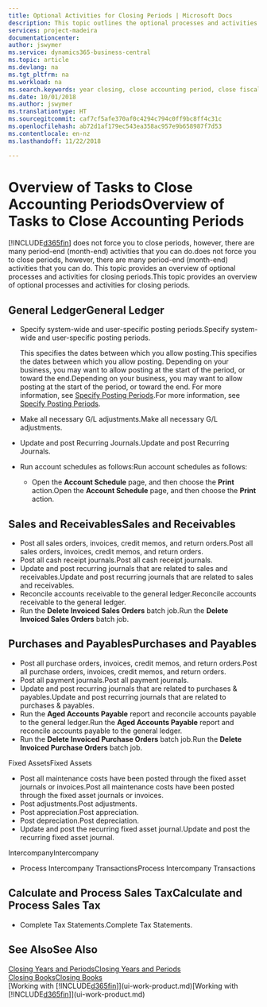 ```yaml
---
title: Optional Activities for Closing Periods | Microsoft Docs
description: This topic outlines the optional processes and activities for closing accounting periods in Business Central.
services: project-madeira
documentationcenter: 
author: jswymer
ms.service: dynamics365-business-central
ms.topic: article
ms.devlang: na
ms.tgt_pltfrm: na
ms.workload: na
ms.search.keywords: year closing, close accounting period, close fiscal year, aging, creditor payments, vendor payments
ms.date: 10/01/2018
ms.author: jswymer
ms.translationtype: HT
ms.sourcegitcommit: caf7cf5afe370af0c4294c794c0ff9bc8ff4c31c
ms.openlocfilehash: ab72d1af179ec543ea358ac957e9b658987f7d53
ms.contentlocale: en-nz
ms.lasthandoff: 11/22/2018

---
```

# <a name="overview-of-tasks-to-close-accounting-periods"></a><span data-ttu-id="b3edf-103">Overview of Tasks to Close Accounting Periods</span><span class="sxs-lookup"><span data-stu-id="b3edf-103">Overview of Tasks to Close Accounting Periods</span></span>
[!INCLUDE[d365fin](includes/d365fin_md.md)] <span data-ttu-id="b3edf-104">does not force you to close periods, however, there are many period-end (month-end) activities that you can do.</span><span class="sxs-lookup"><span data-stu-id="b3edf-104">does not force you to close periods, however, there are many period-end (month-end) activities that you can do.</span></span> <span data-ttu-id="b3edf-105">This topic provides an overview of optional processes and activities for closing periods.</span><span class="sxs-lookup"><span data-stu-id="b3edf-105">This topic provides an overview of optional processes and activities for closing periods.</span></span>  

## <a name="general-ledger"></a><span data-ttu-id="b3edf-106">General Ledger</span><span class="sxs-lookup"><span data-stu-id="b3edf-106">General Ledger</span></span>
* <span data-ttu-id="b3edf-107">Specify system-wide and user-specific posting periods.</span><span class="sxs-lookup"><span data-stu-id="b3edf-107">Specify system-wide and user-specific posting periods.</span></span>  

    <span data-ttu-id="b3edf-108">This specifies the dates between which you allow posting.</span><span class="sxs-lookup"><span data-stu-id="b3edf-108">This specifies the dates between which you allow posting.</span></span> <span data-ttu-id="b3edf-109">Depending on your business, you may want to allow posting at the start of the period, or toward the end.</span><span class="sxs-lookup"><span data-stu-id="b3edf-109">Depending on your business, you may want to allow posting at the start of the period, or toward the end.</span></span> <span data-ttu-id="b3edf-110">For more information, see [Specify Posting Periods](finance-how-specify-posting-periods.md).</span><span class="sxs-lookup"><span data-stu-id="b3edf-110">For more information, see [Specify Posting Periods](finance-how-specify-posting-periods.md).</span></span>  
* <span data-ttu-id="b3edf-111">Make all necessary G/L adjustments.</span><span class="sxs-lookup"><span data-stu-id="b3edf-111">Make all necessary G/L adjustments.</span></span>  
* <span data-ttu-id="b3edf-112">Update and post Recurring Journals.</span><span class="sxs-lookup"><span data-stu-id="b3edf-112">Update and post Recurring Journals.</span></span>  
  <!--* Process Consolidations-->
* <span data-ttu-id="b3edf-113">Run account schedules as follows:</span><span class="sxs-lookup"><span data-stu-id="b3edf-113">Run account schedules as follows:</span></span>  
  * <span data-ttu-id="b3edf-114">Open the **Account Schedule** page, and then choose the **Print** action.</span><span class="sxs-lookup"><span data-stu-id="b3edf-114">Open the **Account Schedule** page, and then choose the **Print** action.</span></span>  

## <a name="sales-and-receivables"></a><span data-ttu-id="b3edf-115">Sales and Receivables</span><span class="sxs-lookup"><span data-stu-id="b3edf-115">Sales and Receivables</span></span>
* <span data-ttu-id="b3edf-116">Post all sales orders, invoices, credit memos, and return orders.</span><span class="sxs-lookup"><span data-stu-id="b3edf-116">Post all sales orders, invoices, credit memos, and return orders.</span></span>  
* <span data-ttu-id="b3edf-117">Post all cash receipt journals.</span><span class="sxs-lookup"><span data-stu-id="b3edf-117">Post all cash receipt journals.</span></span>  
* <span data-ttu-id="b3edf-118">Update and post recurring journals that are related to sales and receivables.</span><span class="sxs-lookup"><span data-stu-id="b3edf-118">Update and post recurring journals that are related to sales and receivables.</span></span>  
* <span data-ttu-id="b3edf-119">Reconcile accounts receivable to the general ledger.</span><span class="sxs-lookup"><span data-stu-id="b3edf-119">Reconcile accounts receivable to the general ledger.</span></span>  
* <span data-ttu-id="b3edf-120">Run the **Delete Invoiced Sales Orders** batch job.</span><span class="sxs-lookup"><span data-stu-id="b3edf-120">Run the **Delete Invoiced Sales Orders** batch job.</span></span>  

## <a name="purchases-and-payables"></a><span data-ttu-id="b3edf-121">Purchases and Payables</span><span class="sxs-lookup"><span data-stu-id="b3edf-121">Purchases and Payables</span></span>
* <span data-ttu-id="b3edf-122">Post all purchase orders, invoices, credit memos, and return orders.</span><span class="sxs-lookup"><span data-stu-id="b3edf-122">Post all purchase orders, invoices, credit memos, and return orders.</span></span>  
* <span data-ttu-id="b3edf-123">Post all payment journals.</span><span class="sxs-lookup"><span data-stu-id="b3edf-123">Post all payment journals.</span></span>  
* <span data-ttu-id="b3edf-124">Update and post recurring journals that are related to purchases & payables.</span><span class="sxs-lookup"><span data-stu-id="b3edf-124">Update and post recurring journals that are related to purchases & payables.</span></span>  
* <span data-ttu-id="b3edf-125">Run the **Aged Accounts Payable** report and reconcile accounts payable to the general ledger.</span><span class="sxs-lookup"><span data-stu-id="b3edf-125">Run the **Aged Accounts Payable** report and reconcile accounts payable to the general ledger.</span></span>  
* <span data-ttu-id="b3edf-126">Run the **Delete Invoiced Purchase Orders** batch job.</span><span class="sxs-lookup"><span data-stu-id="b3edf-126">Run the **Delete Invoiced Purchase Orders** batch job.</span></span>  

<span data-ttu-id="b3edf-127">Fixed Assets</span><span class="sxs-lookup"><span data-stu-id="b3edf-127">Fixed Assets</span></span>
* <span data-ttu-id="b3edf-128">Post all maintenance costs have been posted through the fixed asset journals or invoices.</span><span class="sxs-lookup"><span data-stu-id="b3edf-128">Post all maintenance costs have been posted through the fixed asset journals or invoices.</span></span>
* <span data-ttu-id="b3edf-129">Post adjustments.</span><span class="sxs-lookup"><span data-stu-id="b3edf-129">Post adjustments.</span></span>
* <span data-ttu-id="b3edf-130">Post appreciation.</span><span class="sxs-lookup"><span data-stu-id="b3edf-130">Post appreciation.</span></span>
* <span data-ttu-id="b3edf-131">Post depreciation.</span><span class="sxs-lookup"><span data-stu-id="b3edf-131">Post depreciation.</span></span>
* <span data-ttu-id="b3edf-132">Update and post the recurring fixed asset journal.</span><span class="sxs-lookup"><span data-stu-id="b3edf-132">Update and post the recurring fixed asset journal.</span></span>

<span data-ttu-id="b3edf-133">Intercompany</span><span class="sxs-lookup"><span data-stu-id="b3edf-133">Intercompany</span></span>
* <span data-ttu-id="b3edf-134">Process Intercompany Transactions</span><span class="sxs-lookup"><span data-stu-id="b3edf-134">Process Intercompany Transactions</span></span>

## <a name="calculate-and-process-sales-tax"></a><span data-ttu-id="b3edf-135">Calculate and Process Sales Tax</span><span class="sxs-lookup"><span data-stu-id="b3edf-135">Calculate and Process Sales Tax</span></span>
* <span data-ttu-id="b3edf-136">Complete Tax Statements.</span><span class="sxs-lookup"><span data-stu-id="b3edf-136">Complete Tax Statements.</span></span>  

## <a name="see-also"></a><span data-ttu-id="b3edf-137">See Also</span><span class="sxs-lookup"><span data-stu-id="b3edf-137">See Also</span></span>
[<span data-ttu-id="b3edf-138">Closing Years and Periods</span><span class="sxs-lookup"><span data-stu-id="b3edf-138">Closing Years and Periods</span></span>](year-close-years-periods.md)  
[<span data-ttu-id="b3edf-139">Closing Books</span><span class="sxs-lookup"><span data-stu-id="b3edf-139">Closing Books</span></span>](year-close-books.md)  
<span data-ttu-id="b3edf-140">[Working with [!INCLUDE[d365fin](includes/d365fin_md.md)]](ui-work-product.md)</span><span class="sxs-lookup"><span data-stu-id="b3edf-140">[Working with [!INCLUDE[d365fin](includes/d365fin_md.md)]](ui-work-product.md)</span></span>


